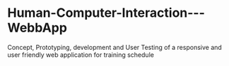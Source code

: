 # Human-Computer-Interaction---WebbApp
Concept, Prototyping, development and User Testing of a responsive and user friendly web application for training schedule
